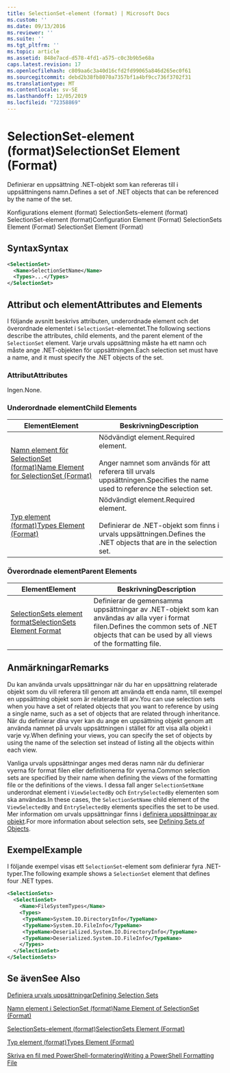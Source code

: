 ```yaml
---
title: SelectionSet-element (format) | Microsoft Docs
ms.custom: ''
ms.date: 09/13/2016
ms.reviewer: ''
ms.suite: ''
ms.tgt_pltfrm: ''
ms.topic: article
ms.assetid: 848e7acd-d578-4fd1-a575-c0c3b9b5e68a
caps.latest.revision: 17
ms.openlocfilehash: c809aa6c3a40d16cfd2fd99065a846d265ec0f61
ms.sourcegitcommit: debd2b38fb8070a7357bf1a4bf9cc736f3702f31
ms.translationtype: MT
ms.contentlocale: sv-SE
ms.lasthandoff: 12/05/2019
ms.locfileid: "72358869"
---
```

# <a name="selectionset-element-format"></a><span data-ttu-id="c861b-102">SelectionSet-element (format)</span><span class="sxs-lookup"><span data-stu-id="c861b-102">SelectionSet Element (Format)</span></span>

<span data-ttu-id="c861b-103">Definierar en uppsättning .NET-objekt som kan refereras till i uppsättningens namn.</span><span class="sxs-lookup"><span data-stu-id="c861b-103">Defines a set of .NET objects that can be referenced by the name of the set.</span></span>

<span data-ttu-id="c861b-104">Konfigurations element (format) SelectionSets-element (format) SelectionSet-element (format)</span><span class="sxs-lookup"><span data-stu-id="c861b-104">Configuration Element (Format) SelectionSets Element (Format) SelectionSet Element (Format)</span></span>

## <a name="syntax"></a><span data-ttu-id="c861b-105">Syntax</span><span class="sxs-lookup"><span data-stu-id="c861b-105">Syntax</span></span>

```xml
<SelectionSet>
  <Name>SelectionSetName</Name>
  <Types>...</Types>
</SelectionSet>
```

## <a name="attributes-and-elements"></a><span data-ttu-id="c861b-106">Attribut och element</span><span class="sxs-lookup"><span data-stu-id="c861b-106">Attributes and Elements</span></span>

<span data-ttu-id="c861b-107">I följande avsnitt beskrivs attributen, underordnade element och det överordnade elementet i `SelectionSet`-elementet.</span><span class="sxs-lookup"><span data-stu-id="c861b-107">The following sections describe the attributes, child elements, and the parent element of the `SelectionSet` element.</span></span> <span data-ttu-id="c861b-108">Varje urvals uppsättning måste ha ett namn och måste ange .NET-objekten för uppsättningen.</span><span class="sxs-lookup"><span data-stu-id="c861b-108">Each selection set must have a name, and it must specify the .NET objects of the set.</span></span>

### <a name="attributes"></a><span data-ttu-id="c861b-109">Attribut</span><span class="sxs-lookup"><span data-stu-id="c861b-109">Attributes</span></span>

<span data-ttu-id="c861b-110">Ingen.</span><span class="sxs-lookup"><span data-stu-id="c861b-110">None.</span></span>

### <a name="child-elements"></a><span data-ttu-id="c861b-111">Underordnade element</span><span class="sxs-lookup"><span data-stu-id="c861b-111">Child Elements</span></span>

|<span data-ttu-id="c861b-112">Element</span><span class="sxs-lookup"><span data-stu-id="c861b-112">Element</span></span>|<span data-ttu-id="c861b-113">Beskrivning</span><span class="sxs-lookup"><span data-stu-id="c861b-113">Description</span></span>|
|-------------|-----------------|
|[<span data-ttu-id="c861b-114">Namn element för SelectionSet (format)</span><span class="sxs-lookup"><span data-stu-id="c861b-114">Name Element for SelectionSet (Format)</span></span>](./name-element-for-selectionset-format.md)|<span data-ttu-id="c861b-115">Nödvändigt element.</span><span class="sxs-lookup"><span data-stu-id="c861b-115">Required element.</span></span><br /><br /> <span data-ttu-id="c861b-116">Anger namnet som används för att referera till urvals uppsättningen.</span><span class="sxs-lookup"><span data-stu-id="c861b-116">Specifies the name used to reference the selection set.</span></span>|
|[<span data-ttu-id="c861b-117">Typ element (format)</span><span class="sxs-lookup"><span data-stu-id="c861b-117">Types Element (Format)</span></span>](./types-element-for-selectionset-format.md)|<span data-ttu-id="c861b-118">Nödvändigt element.</span><span class="sxs-lookup"><span data-stu-id="c861b-118">Required element.</span></span><br /><br /> <span data-ttu-id="c861b-119">Definierar de .NET-objekt som finns i urvals uppsättningen.</span><span class="sxs-lookup"><span data-stu-id="c861b-119">Defines the .NET objects that are in the selection set.</span></span>|

### <a name="parent-elements"></a><span data-ttu-id="c861b-120">Överordnade element</span><span class="sxs-lookup"><span data-stu-id="c861b-120">Parent Elements</span></span>

|<span data-ttu-id="c861b-121">Element</span><span class="sxs-lookup"><span data-stu-id="c861b-121">Element</span></span>|<span data-ttu-id="c861b-122">Beskrivning</span><span class="sxs-lookup"><span data-stu-id="c861b-122">Description</span></span>|
|-------------|-----------------|
|[<span data-ttu-id="c861b-123">SelectionSets element format</span><span class="sxs-lookup"><span data-stu-id="c861b-123">SelectionSets Element Format</span></span>](./selectionsets-element-format.md)|<span data-ttu-id="c861b-124">Definierar de gemensamma uppsättningar av .NET-objekt som kan användas av alla vyer i format filen.</span><span class="sxs-lookup"><span data-stu-id="c861b-124">Defines the common sets of .NET objects that can be used by all views of the formatting file.</span></span>|

## <a name="remarks"></a><span data-ttu-id="c861b-125">Anmärkningar</span><span class="sxs-lookup"><span data-stu-id="c861b-125">Remarks</span></span>

<span data-ttu-id="c861b-126">Du kan använda urvals uppsättningar när du har en uppsättning relaterade objekt som du vill referera till genom att använda ett enda namn, till exempel en uppsättning objekt som är relaterade till arv.</span><span class="sxs-lookup"><span data-stu-id="c861b-126">You can use selection sets when you have a set of related objects that you want to reference by using a single name, such as a set of objects that are related through inheritance.</span></span> <span data-ttu-id="c861b-127">När du definierar dina vyer kan du ange en uppsättning objekt genom att använda namnet på urvals uppsättningen i stället för att visa alla objekt i varje vy.</span><span class="sxs-lookup"><span data-stu-id="c861b-127">When defining your views, you can specify the set of objects by using the name of the selection set instead of listing all the objects within each view.</span></span>

<span data-ttu-id="c861b-128">Vanliga urvals uppsättningar anges med deras namn när du definierar vyerna för format filen eller definitionerna för vyerna.</span><span class="sxs-lookup"><span data-stu-id="c861b-128">Common selection sets are specified by their name when defining the views of the formatting file or the definitions of the views.</span></span> <span data-ttu-id="c861b-129">I dessa fall anger `SelectionSetName` underordnat element i `ViewSelectedBy` och `EntrySelectedBy` elementen som ska användas.</span><span class="sxs-lookup"><span data-stu-id="c861b-129">In these cases, the `SelectionSetName` child element of the `ViewSelectedBy` and `EntrySelectedBy` elements specifies the set to be used.</span></span> <span data-ttu-id="c861b-130">Mer information om urvals uppsättningar finns i [definiera uppsättningar av objekt](./defining-selection-sets.md).</span><span class="sxs-lookup"><span data-stu-id="c861b-130">For more information about selection sets, see [Defining Sets of Objects](./defining-selection-sets.md).</span></span>

## <a name="example"></a><span data-ttu-id="c861b-131">Exempel</span><span class="sxs-lookup"><span data-stu-id="c861b-131">Example</span></span>

<span data-ttu-id="c861b-132">I följande exempel visas ett `SelectionSet`-element som definierar fyra .NET-typer.</span><span class="sxs-lookup"><span data-stu-id="c861b-132">The following example shows a `SelectionSet` element that defines four .NET types.</span></span>

```xml
<SelectionSets>
  <SelectionSet>
    <Name>FileSystemTypes</Name>
    <Types>
     <TypeName>System.IO.DirectoryInfo</TypeName>
     <TypeName>System.IO.FileInfo</TypeName>
     <TypeName>Deserialized.System.IO.DirectoryInfo</TypeName>
     <TypeName>Deserialized.System.IO.FileInfo</TypeName>
    </Types>
  </SelectionSet>
</SelectionSets>
```

## <a name="see-also"></a><span data-ttu-id="c861b-133">Se även</span><span class="sxs-lookup"><span data-stu-id="c861b-133">See Also</span></span>

[<span data-ttu-id="c861b-134">Definiera urvals uppsättningar</span><span class="sxs-lookup"><span data-stu-id="c861b-134">Defining Selection Sets</span></span>](./defining-selection-sets.md)

[<span data-ttu-id="c861b-135">Namn element i SelectionSet (format)</span><span class="sxs-lookup"><span data-stu-id="c861b-135">Name Element of SelectionSet (Format)</span></span>](./name-element-for-selectionset-format.md)

[<span data-ttu-id="c861b-136">SelectionSets-element (format)</span><span class="sxs-lookup"><span data-stu-id="c861b-136">SelectionSets Element (Format)</span></span>](./selectionsets-element-format.md)

[<span data-ttu-id="c861b-137">Typ element (format)</span><span class="sxs-lookup"><span data-stu-id="c861b-137">Types Element (Format)</span></span>](./types-element-for-selectionset-format.md)

[<span data-ttu-id="c861b-138">Skriva en fil med PowerShell-formatering</span><span class="sxs-lookup"><span data-stu-id="c861b-138">Writing a PowerShell Formatting File</span></span>](./writing-a-powershell-formatting-file.md)
